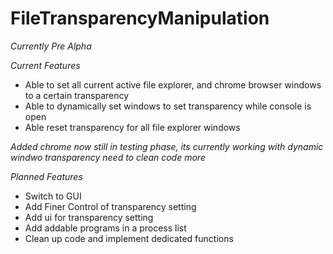 # FileTransparencyManipulation
*Currently Pre Alpha*

*Current Features*
- Able to set all current active file explorer, and chrome browser windows to a certain transparency
- Able to dynamically set windows to set transparency while console is open
- Able reset transparency for all file explorer windows

*Added chrome now still in testing phase, its currently working with dynamic windwo transparency need to clean code more*

*Planned Features*
- Switch to GUI
- Add Finer Control of transparency setting
- Add ui for transparency setting
- Add addable programs in a process list
- Clean up code and implement dedicated functions
